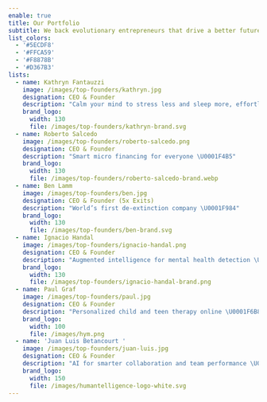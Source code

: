 ```yaml
---
enable: true
title: Our Portfolio
subtitle: We back evolutionary entrepreneurs that drive a better future forward
list_colors:
  - '#5ECDF8'
  - '#FFCA59'
  - '#F8878B'
  - '#D367B3'
lists:
  - name: Kathryn Fantauzzi
    image: /images/top-founders/kathryn.jpg
    designation: CEO & Founder
    description: "Calm your mind to stress less and sleep more, effortlessly \U0001F9D8\U0001F3FB‍♀️"
    brand_logo:
      width: 130
      file: /images/top-founders/kathryn-brand.svg
  - name: Roberto Salcedo
    image: /images/top-founders/roberto-salcedo.png
    designation: CEO & Founder
    description: "Smart micro financing for everyone \U0001F4B5"
    brand_logo:
      width: 130
      file: /images/top-founders/roberto-salcedo-brand.webp
  - name: Ben Lamm
    image: /images/top-founders/ben.jpg
    designation: CEO & Founder (5x Exits)
    description: "World’s first de-extinction company \U0001F984"
    brand_logo:
      width: 130
      file: /images/top-founders/ben-brand.svg
  - name: Ignacio Handal
    image: /images/top-founders/ignacio-handal.png
    designation: CEO & Founder
    description: "Augmented intelligence for mental health detection \U0001F9E0"
    brand_logo:
      width: 130
      file: /images/top-founders/ignacio-handal-brand.png
  - name: Paul Graf
    image: /images/top-founders/paul.jpg
    designation: CEO & Founder
    description: "Personalized child and teen therapy online \U0001F6B8"
    brand_logo:
      width: 100
      file: /images/hym.png
  - name: 'Juan Luis Betancourt '
    image: /images/top-founders/juan-luis.jpg
    designation: CEO & Founder
    description: "AI for smarter collaboration and team performance \U0001F469\U0001F3FD‍\U0001F4BB"
    brand_logo:
      width: 150
      file: /images/humantelligence-logo-white.svg
---
```


